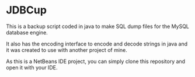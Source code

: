 JDBCup
======

This is a backup script coded in java to make SQL dump files for the MySQL database engine.

It also has the encoding interface to encode and decode strings in java and it was created to use with another project of mine.

As this is a NetBeans IDE project, you can simply clone this repository and open it with your IDE.
